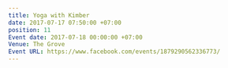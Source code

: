 ```yaml
---
title: Yoga with Kimber
date: 2017-07-17 07:50:00 +07:00
position: 11
Event date: 2017-07-18 00:00:00 +07:00
Venue: The Grove
Event URL: https://www.facebook.com/events/1879290562336773/
---
```


